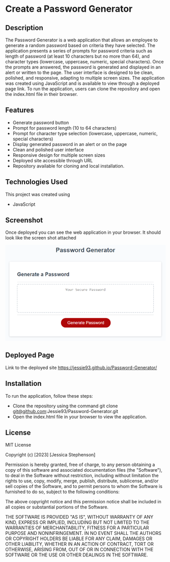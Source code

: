 # Create a Password Generator 

## Description
The Password Generator is a web application that allows an employee to generate a random password based on criteria they have selected. The application presents a series of prompts for password criteria such as length of password (at least 10 characters but no more than 64), and character types (lowercase, uppercase, numeric, special characters). Once the prompts are answered, the password is generated and displayed in an alert or written to the page. The user interface is designed to be clean, polished, and responsive, adapting to multiple screen sizes. The application was created using JavaScript and is available to view through a deployed page link. To run the application, users can clone the repository and open the index.html file in their browser.

## Features 
* Generate password button
* Prompt for password length (10 to 64 characters)
* Prompt for character type selection (lowercase, uppercase, numeric, special characters)
* Display generated password in an alert or on the page
* Clean and polished user interface
* Responsive design for multiple screen sizes
* Deployed site accessible through URL
* Repository available for cloning and local installation.

## Technologies Used
This project was created using 
* JavaScript


## Screenshot
Once deployed you can see the web application in your browser. It should look like the screen shot attached 

![password generator](./assets/Password-generator.png)

## Deployed Page
Link to the deployed site
https://jessie93.github.io/Password-Generator/

## Installation

To run the application, follow these steps:

* Clone the repository using the command git clone git@github.com:Jessie93/Password-Generator.git
* Open the index.html file in your browser to view the application.


## License 
MIT License

Copyright (c) [2023] [Jessica Stephenson]

Permission is hereby granted, free of charge, to any person obtaining a copy
of this software and associated documentation files (the "Software"), to deal
in the Software without restriction, including without limitation the rights
to use, copy, modify, merge, publish, distribute, sublicense, and/or sell
copies of the Software, and to permit persons to whom the Software is
furnished to do so, subject to the following conditions:

The above copyright notice and this permission notice shall be included in all
copies or substantial portions of the Software.

THE SOFTWARE IS PROVIDED "AS IS", WITHOUT WARRANTY OF ANY KIND, EXPRESS OR
IMPLIED, INCLUDING BUT NOT LIMITED TO THE WARRANTIES OF MERCHANTABILITY,
FITNESS FOR A PARTICULAR PURPOSE AND NONINFRINGEMENT. IN NO EVENT SHALL THE
AUTHORS OR COPYRIGHT HOLDERS BE LIABLE FOR ANY CLAIM, DAMAGES OR OTHER
LIABILITY, WHETHER IN AN ACTION OF CONTRACT, TORT OR OTHERWISE, ARISING FROM,
OUT OF OR IN CONNECTION WITH THE SOFTWARE OR THE USE OR OTHER DEALINGS IN THE
SOFTWARE.




